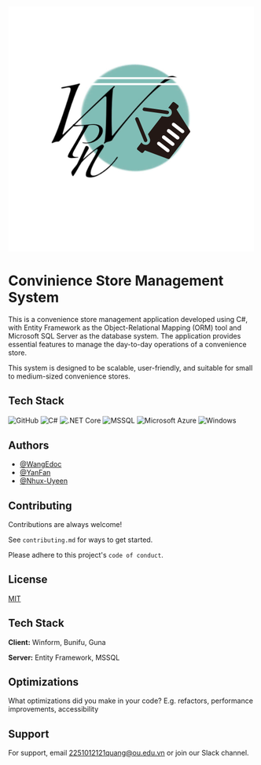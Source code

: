 
![Logo](https://github.com/thereaper0602/Store_Management_System/blob/product/Store_Manament_System/GUI/Resources/Black%20and%20White%20Modern%20Shoes%20Store%20Logo%20(1).png)


# Convinience Store Management System

This is a convenience store management application developed using C#, with Entity Framework as the Object-Relational Mapping (ORM) tool and Microsoft SQL Server as the database system. The application provides essential features to manage the day-to-day operations of a convenience store.

This system is designed to be scalable, user-friendly, and suitable for small to medium-sized convenience stores.

## Tech Stack

<img width="50" src="https://raw.githubusercontent.com/marwin1991/profile-technology-icons/refs/heads/main/icons/github.png" alt="GitHub" align="center" title="GitHub"/>
<img width="50" src="https://raw.githubusercontent.com/marwin1991/profile-technology-icons/refs/heads/main/icons/c%23.png" alt="C#" align="center" title="C#"/>
<img width="50" src="https://raw.githubusercontent.com/marwin1991/profile-technology-icons/refs/heads/main/icons/_net_core.png" align="center" alt=".NET Core" title=".NET Core"/>
<img width="50" src="https://raw.githubusercontent.com/marwin1991/profile-technology-icons/refs/heads/main/icons/mssql.png" align="center" alt="MSSQL" title="MSSQL"/>
<img width="50" src="https://raw.githubusercontent.com/marwin1991/profile-technology-icons/refs/heads/main/icons/microsoft_azure.png" align="center" alt="Microsoft Azure" title="Microsoft Azure"/>
<img width="50" src="https://raw.githubusercontent.com/marwin1991/profile-technology-icons/refs/heads/main/icons/windows.png" align="center" alt="Windows" title="Windows"/>

## Authors

- [@WangEdoc](https://github.com/thereaper0602)
- [@YanFan](https://github.com/yfyang41)
- [@Nhux-Uyeen](https://github.com/Nhux-Uyeen)


## Contributing

Contributions are always welcome!

See `contributing.md` for ways to get started.

Please adhere to this project's `code of conduct`.


## License

[MIT](https://choosealicense.com/licenses/mit/)


## Tech Stack

**Client:** Winform, Bunifu, Guna

**Server:** Entity Framework, MSSQL

## Optimizations

What optimizations did you make in your code? E.g. refactors, performance improvements, accessibility


## Support

For support, email 2251012121quang@ou.edu.vn or join our Slack channel.

